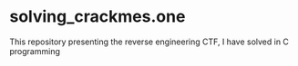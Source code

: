 # solving_crackmes.one
This repository presenting the reverse engineering CTF, I have solved in C programming 
